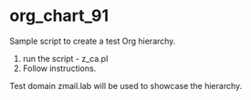 # org_chart_91

Sample script to create a test Org hierarchy.

1. run the script - z_ca.pl
2. Follow instructions.

Test domain zmail.lab will be used to showcase the hierarchy.
